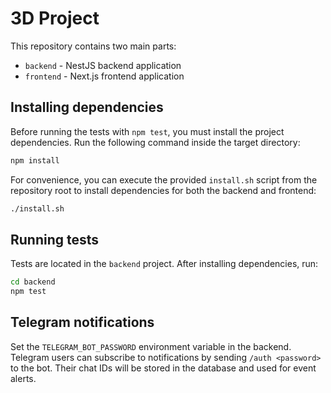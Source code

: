 # 3D Project

This repository contains two main parts:

- `backend` - NestJS backend application
- `frontend` - Next.js frontend application

## Installing dependencies

Before running the tests with `npm test`, you must install the project dependencies. Run the following command inside the target directory:

```bash
npm install
```

For convenience, you can execute the provided `install.sh` script from the repository root to install dependencies for both the backend and frontend:

```bash
./install.sh
```

## Running tests

Tests are located in the `backend` project. After installing dependencies, run:

```bash
cd backend
npm test
```

## Telegram notifications

Set the `TELEGRAM_BOT_PASSWORD` environment variable in the backend. Telegram users can subscribe to notifications by sending `/auth <password>` to the bot. Their chat IDs will be stored in the database and used for event alerts.

